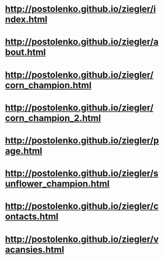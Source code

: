 # http://postolenko.github.io/ziegler/index.html
# http://postolenko.github.io/ziegler/about.html
# http://postolenko.github.io/ziegler/сorn_сhampion.html
# http://postolenko.github.io/ziegler/сorn_сhampion_2.html
# http://postolenko.github.io/ziegler/page.html
# http://postolenko.github.io/ziegler/sunflower_champion.html
# http://postolenko.github.io/ziegler/contacts.html
# http://postolenko.github.io/ziegler/vacansies.html